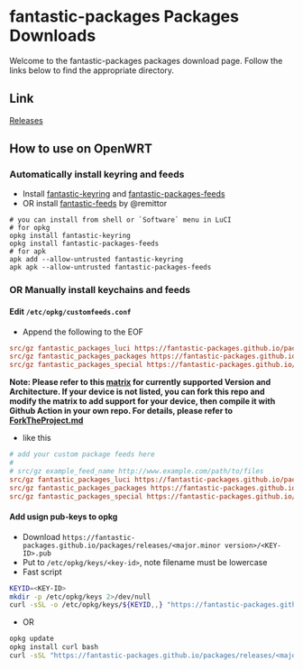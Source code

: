 # fantastic-packages Packages Downloads
Welcome to the fantastic-packages packages download page. Follow the links below to find the appropriate directory.

## Link
[Releases](https://fantastic-packages.github.io/packages/releases/)

## How to use on OpenWRT

### Automatically install keyring and feeds

- Install [fantastic-keyring](https://github.com/fantastic-packages/fantastic-keyring) and [fantastic-packages-feeds](https://github.com/fantastic-packages/fantastic-packages-feeds)
- OR install [fantastic-feeds](https://github.com/openwrt-xiaomi/fantastic-feeds) by @remittor

``` shell
# you can install from shell or `Software` menu in LuCI
# for opkg
opkg install fantastic-keyring
opkg install fantastic-packages-feeds
# for apk
apk add --allow-untrusted fantastic-keyring
apk apk --allow-untrusted fantastic-packages-feeds
```

### OR Manually install keychains and feeds

#### Edit `/etc/opkg/customfeeds.conf`
- Append the following to the EOF
```ini
src/gz fantastic_packages_luci https://fantastic-packages.github.io/packages/releases/<major.minor version>/packages/<package arch>/luci
src/gz fantastic_packages_packages https://fantastic-packages.github.io/packages/releases/<major.minor version>/packages/<package arch>/packages
src/gz fantastic_packages_special https://fantastic-packages.github.io/packages/releases/<major.minor version>/packages/<package arch>/special
```

**Note: Please refer to this [matrix](https://github.com/fantastic-packages/packages/blob/master/.github/workflows/AutoBuild.yml#L61) for currently supported Version and Architecture.
If your device is not listed, you can fork this repo and modify the matrix to add support for your device, then compile it with Github Action in your own repo. For details, please refer to [ForkTheProject.md](https://github.com/fantastic-packages/packages/blob/master/ForkTheProject.md)**

- like this
```ini
# add your custom package feeds here
#
# src/gz example_feed_name http://www.example.com/path/to/files
src/gz fantastic_packages_luci https://fantastic-packages.github.io/packages/releases/21.02/packages/x86_64/luci
src/gz fantastic_packages_packages https://fantastic-packages.github.io/packages/releases/21.02/packages/x86_64/packages
src/gz fantastic_packages_special https://fantastic-packages.github.io/packages/releases/21.02/packages/x86_64/special
```
#### Add usign pub-keys to opkg
- Download `https://fantastic-packages.github.io/packages/releases/<major.minor version>/<KEY-ID>.pub`
- Put to `/etc/opkg/keys/<key-id>`, note filename must be lowercase
- Fast script
```bash
KEYID=<KEY-ID>
mkdir -p /etc/opkg/keys 2>/dev/null
curl -sSL -o /etc/opkg/keys/${KEYID,,} "https://fantastic-packages.github.io/packages/releases/<major.minor version>/${KEYID}.pub"
```
- OR
```bash
opkg update
opkg install curl bash
curl -sSL "https://fantastic-packages.github.io/packages/releases/<major.minor version>/${KEYID}.sh" | bash
```
